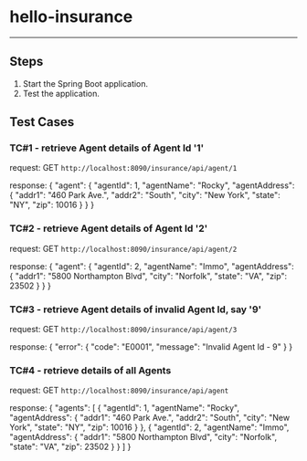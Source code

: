 # hello-insurance
---

## Steps

1. Start the Spring Boot application.
2. Test the application.

## Test Cases

### TC#1 - retrieve Agent details of Agent Id '1'

request: 
GET `http://localhost:8090/insurance/api/agent/1`

response: 
{
  "agent": {
    "agentId": 1,
    "agentName": "Rocky",
    "agentAddress": {
      "addr1": "460 Park Ave.",
      "addr2": "South",
      "city": "New York",
      "state": "NY",
      "zip": 10016
    }
  }
}

### TC#2 - retrieve Agent details of Agent Id '2'

request: 
GET `http://localhost:8090/insurance/api/agent/2`

response: 
{
  "agent": {
    "agentId": 2,
    "agentName": "Immo",
    "agentAddress": {
      "addr1": "5800 Northampton Blvd",
      "city": "Norfolk",
      "state": "VA",
      "zip": 23502
    }
  }
}

### TC#3 - retrieve Agent details of invalid Agent Id, say '9'

request: 
GET `http://localhost:8090/insurance/api/agent/3`

response: 
{
  "error": {
    "code": "E0001",
    "message": "Invalid Agent Id - 9"
  }
}

### TC#4 - retrieve details of all Agents

request: 
GET `http://localhost:8090/insurance/api/agent`

response: 
{
  "agents": [
    {
      "agentId": 1,
      "agentName": "Rocky",
      "agentAddress": {
        "addr1": "460 Park Ave.",
        "addr2": "South",
        "city": "New York",
        "state": "NY",
        "zip": 10016
      }
    },
    {
      "agentId": 2,
      "agentName": "Immo",
      "agentAddress": {
        "addr1": "5800 Northampton Blvd",
        "city": "Norfolk",
        "state": "VA",
        "zip": 23502
      }
    }
  ]
}

